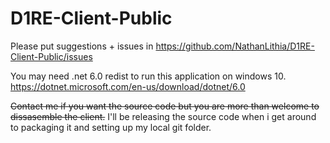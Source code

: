 # D1RE-Client-Public
Please put suggestions + issues in https://github.com/NathanLithia/D1RE-Client-Public/issues  
  
You may need .net 6.0 redist to run this application on windows 10.  
https://dotnet.microsoft.com/en-us/download/dotnet/6.0  
  
~~Contact me if you want the source code but you are more than welcome to dissasemble the client.~~
I'll be releasing the source code when i get around to packaging it and setting up my local git folder.
